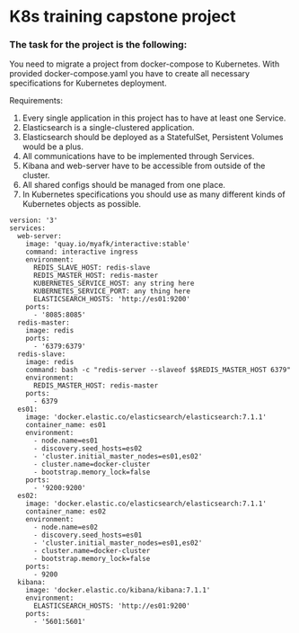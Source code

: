 # K8s training capstone project

### The task for the project is the following:

You need to migrate a project from docker-compose to Kubernetes. With provided docker-compose.yaml you have to create all necessary specifications for Kubernetes deployment.

Requirements:
1. Every single application in this project has to have at least one Service.
2. Elasticsearch is a single-clustered application.
3. Elasticsearch should be deployed as a StatefulSet, Persistent Volumes would be a plus.
4. All communications have to be implemented through Services.
5. Kibana and web-server have to be accessible from outside of the cluster.
6. All shared configs should be managed from one place.
7. In Kubernetes specifications you should use as many different kinds of Kubernetes objects as possible.

```
version: '3'
services:
  web-server:
    image: 'quay.io/myafk/interactive:stable'
    command: interactive ingress
    environment:
      REDIS_SLAVE_HOST: redis-slave
      REDIS_MASTER_HOST: redis-master
      KUBERNETES_SERVICE_HOST: any string here
      KUBERNETES_SERVICE_PORT: any thing here
      ELASTICSEARCH_HOSTS: 'http://es01:9200'
    ports:
      - '8085:8085'
  redis-master:
    image: redis
    ports:
      - '6379:6379'
  redis-slave:
    image: redis
    command: bash -c "redis-server --slaveof $$REDIS_MASTER_HOST 6379"
    environment:
      REDIS_MASTER_HOST: redis-master
    ports:
      - 6379
  es01:
    image: 'docker.elastic.co/elasticsearch/elasticsearch:7.1.1'
    container_name: es01
    environment:
      - node.name=es01
      - discovery.seed_hosts=es02
      - 'cluster.initial_master_nodes=es01,es02'
      - cluster.name=docker-cluster
      - bootstrap.memory_lock=false
    ports:
      - '9200:9200'
  es02:
    image: 'docker.elastic.co/elasticsearch/elasticsearch:7.1.1'
    container_name: es02
    environment:
      - node.name=es02
      - discovery.seed_hosts=es01
      - 'cluster.initial_master_nodes=es01,es02'
      - cluster.name=docker-cluster
      - bootstrap.memory_lock=false
    ports:
      - 9200
  kibana:
    image: 'docker.elastic.co/kibana/kibana:7.1.1'
    environment:
      ELASTICSEARCH_HOSTS: 'http://es01:9200'
    ports:
      - '5601:5601'
```